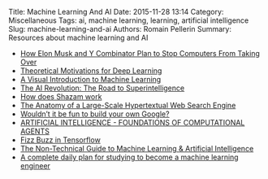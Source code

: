 Title: Machine Learning And AI
Date: 2015-11-28 13:14
Category: Miscellaneous
Tags: ai, machine learning, learning, artificial intelligence
Slug: machine-learning-and-ai
Authors: Romain Pellerin
Summary: Resources about machine learning and AI

- [How Elon Musk and Y Combinator Plan to Stop Computers From Taking Over](https://medium.com/backchannel/how-elon-musk-and-y-combinator-plan-to-stop-computers-from-taking-over-17e0e27dd02a)
- [Theoretical Motivations for Deep Learning](http://rinuboney.github.io/2015/10/18/theoretical-motivations-deep-learning.html)
- [A Visual Introduction to Machine Learning](http://www.r2d3.us/visual-intro-to-machine-learning-part-1/)
- [The AI Revolution: The Road to Superintelligence](http://waitbutwhy.com/2015/01/artificial-intelligence-revolution-1.html)
- [How does Shazam work](http://coding-geek.com/how-shazam-works/)
- [The Anatomy of a Large-Scale Hypertextual Web Search Engine](http://static.googleusercontent.com/media/research.google.com/en/us/pubs/archive/334.pdf)
- [Wouldn’t it be fun to build your own Google?](http://radar.oreilly.com/2014/12/wouldnt-it-be-fun-to-build-your-own-google.html)
- [ARTIFICIAL INTELLIGENCE - FOUNDATIONS OF COMPUTATIONAL AGENTS](http://artint.info/html/ArtInt.html)
- [Fizz Buzz in Tensorflow](http://joelgrus.com/2016/05/23/fizz-buzz-in-tensorflow/)
- [The Non-Technical Guide to Machine Learning & Artificial Intelligence](https://medium.com/machine-learnings/a-humans-guide-to-machine-learning-e179f43b67a0)
- [A complete daily plan for studying to become a machine learning engineer](https://github.com/ZuzooVn/machine-learning-for-software-engineers)
